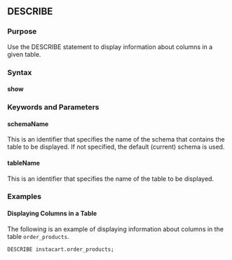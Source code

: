 ## DESCRIBE

### Purpose

Use the DESCRIBE statement to display information about columns in a given table.


### Syntax

#### show
<object type="image/svg+xml" data="./diagram/describe.rrd.svg" class="object"></object>


### Keywords and Parameters

#### schemaName

This is an identifier that specifies the name of the schema that contains the table to be displayed.
If not specified, the default (current) schema is used.

#### tableName

This is an identifier that specifies the name of the table to be displayed.


### Examples

#### Displaying Columns in a Table

The following is an example of displaying information about columns in the table ```order_products```.

```console
DESCRIBE instacart.order_products;
```
